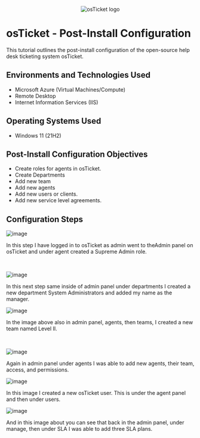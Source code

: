 <p align="center">
<img src="https://i.imgur.com/Clzj7Xs.png" alt="osTicket logo"/>
</p>

<h1>osTicket - Post-Install Configuration</h1>
This tutorial outlines the post-install configuration of the open-source help desk ticketing system osTicket.<br />




<h2>Environments and Technologies Used</h2>

- Microsoft Azure (Virtual Machines/Compute)
- Remote Desktop
- Internet Information Services (IIS)

<h2>Operating Systems Used </h2>

- Windows 11</b> (21H2)

<h2>Post-Install Configuration Objectives</h2>

- Create roles for agents in osTicket.
- Create Departments
- Add new team 
- Add new agents
- Add new users or clients.
- Add new service level agreements. 

<h2>Configuration Steps</h2>

<p>

![image](https://github.com/user-attachments/assets/083e8b08-ccf1-4bcc-84e3-b2dc571988d1)

</p>
<p>
In this step I have logged in to osTicket as admin went to theAdmin panel on osTicket and under agent created a Supreme Admin role.
</p>
<br />

<p>

![image](https://github.com/user-attachments/assets/315b4c20-bea5-44d3-979d-6949e638ea41)

</p>

</p>  In this next step same inside of admin panel under departments I created a new department System Administrators and added my name as the manager.


<br />

<p>

  

![image](https://github.com/user-attachments/assets/5c04b3d6-8f00-4b87-9d2d-26ef143fb973)

</p>
<p>

  
In the image above also in admin panel, agents, then teams, I created a new team named Level II. 
</p>
<br />


![image](https://github.com/user-attachments/assets/b1eeec3a-909e-467c-befb-559c3b1f11f1)


Again in admin panel under agents I was able to add new agents, their team, access, and permissions. 


![image](https://github.com/user-attachments/assets/8a0058ec-74c8-4d6e-9a68-9c10e743483f)


In this image I created a new osTicket user.  This is under the agent panel and then under users. 


![image](https://github.com/user-attachments/assets/664ad57f-4891-4dd9-a863-f60e72e2c016)



And in this image about you can see that back in the admin panel, under manage, then under SLA I was able to add three SLA plans. 






